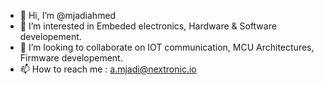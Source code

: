 - 👋 Hi, I’m @mjadiahmed
- 👀 I’m interested in Embeded electronics, Hardware & Software developement.
- 💞️ I’m looking to collaborate on IOT communication, MCU Architectures, Firmware developement.
- 📫 How to reach me : a.mjadi@nextronic.io
 <!--- - 🌱 I’m currently learning ... --->

<!---
mjadiahmed/mjadiahmed is a ✨ special ✨ repository because its `README.md` (this file) appears on your GitHub profile.
You can click the Preview link to take a look at your changes.
--->
